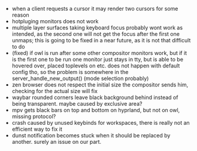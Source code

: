 - when a client requests a cursor it may render two cursors for some reason
- hotpluging monitors does not work
- multiple layer surfaces taking keyboard focus probably wont work as intended, as the second one will not get the focus after the first one unmaps; this is going to be fixed in a near future, as it is not that difficult to do
- (fixed) if owl is run after some other compositor monitors work, but if it is the first one to be run one monitor just stays in tty, but is able to be hovered over, placed toplevels on etc. does not happen with default config tho, so the problem is somewhere in the server_handle_new_output() (mode selection probably)
- zen browser does not respect the initial size the compositor sends him, checking for the actual size will fix
- waybar rounded corners leave black background behind instead of being transparent. maybe caused by exclusive area?
- mpv gets black bars on top and bottom on hyprland, but not on owl, missing protocol?
- crash caused by unused keybinds for workspaces, there is really not an efficient way to fix it
- dunst notification becomes stuck when it should be replaced by another. surely an issue on our part.
